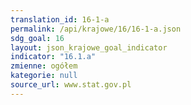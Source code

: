 ```yaml
---
translation_id: 16-1-a
permalink: /api/krajowe/16/16-1-a.json
sdg_goal: 16
layout: json_krajowe_goal_indicator
indicator: "16.1.a"
zmienne: ogółem
kategorie: null
source_url: www.stat.gov.pl
---
```

